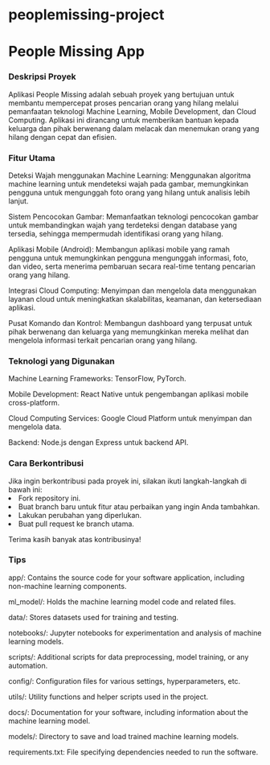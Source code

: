 # peoplemissing-project
# People Missing App
<h3>Deskripsi Proyek</h3>
<p>Aplikasi People Missing adalah sebuah proyek yang bertujuan untuk membantu mempercepat proses pencarian orang yang hilang melalui pemanfaatan teknologi Machine Learning, Mobile Development, dan Cloud Computing. Aplikasi ini dirancang untuk memberikan bantuan kepada keluarga dan pihak berwenang dalam melacak dan menemukan orang yang hilang dengan cepat dan efisien.</p>

<h3>Fitur Utama</h3>
Deteksi Wajah menggunakan Machine Learning: Menggunakan algoritma machine learning untuk mendeteksi wajah pada gambar, memungkinkan pengguna untuk mengunggah foto orang yang hilang untuk analisis lebih lanjut.

Sistem Pencocokan Gambar: Memanfaatkan teknologi pencocokan gambar untuk membandingkan wajah yang terdeteksi dengan database yang tersedia, sehingga mempermudah identifikasi orang yang hilang.

Aplikasi Mobile (Android): Membangun aplikasi mobile yang ramah pengguna untuk memungkinkan pengguna mengunggah informasi, foto, dan video, serta menerima pembaruan secara real-time tentang pencarian orang yang hilang.

Integrasi Cloud Computing: Menyimpan dan mengelola data menggunakan layanan cloud untuk meningkatkan skalabilitas, keamanan, dan ketersediaan aplikasi.

Pusat Komando dan Kontrol: Membangun dashboard yang terpusat untuk pihak berwenang dan keluarga yang memungkinkan mereka melihat dan mengelola informasi terkait pencarian orang yang hilang.

<h3>Teknologi yang Digunakan</h3>
Machine Learning Frameworks: TensorFlow, PyTorch.

Mobile Development: React Native untuk pengembangan aplikasi mobile cross-platform.

Cloud Computing Services: Google Cloud Platform untuk menyimpan dan mengelola data.

Backend: Node.js dengan Express untuk backend API.

<h3>Cara Berkontribusi</h3>
Jika ingin berkontribusi pada proyek ini, silakan ikuti langkah-langkah di bawah ini:

<li>Fork repository ini.</li>
<li>Buat branch baru untuk fitur atau perbaikan yang ingin Anda tambahkan.</li>
<li>Lakukan perubahan yang diperlukan.</li>
<li>Buat pull request ke branch utama.</li>

Terima kasih banyak atas kontribusinya!


<h3>Tips</h3>

app/:
Contains the source code for your software application, including non-machine learning components.

ml_model/:
Holds the machine learning model code and related files.

data/:
Stores datasets used for training and testing.

notebooks/:
Jupyter notebooks for experimentation and analysis of machine learning models.

scripts/:
Additional scripts for data preprocessing, model training, or any automation.

config/:
Configuration files for various settings, hyperparameters, etc.

utils/:
Utility functions and helper scripts used in the project.

docs/:
Documentation for your software, including information about the machine learning model.

models/:
Directory to save and load trained machine learning models.

requirements.txt:
File specifying dependencies needed to run the software.

